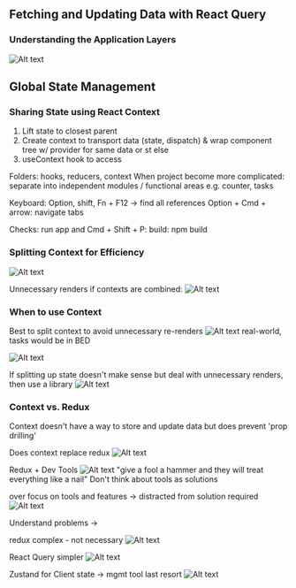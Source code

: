 ## Fetching and Updating Data with React Query

### Understanding the Application Layers

![Alt text](image.png)

## Global State Management

### Sharing State using React Context

1. Lift state to closest parent
2. Create context to transport data (state, dispatch) & wrap component tree w/ provider for same data or st else
3. useContext hook to access

Folders:
hooks, reducers, context
When project become more complicated: separate into independent modules / functional areas e.g. counter, tasks

Keyboard:
Option, shift, Fn + F12 -> find all references
Option + Cmd + arrow: navigate tabs

Checks:
run app
and Cmd + Shift + P: build: npm build

### Splitting Context for Efficiency

![Alt text](image-4.png)

Unnecessary renders if contexts are combined:
![Alt text](image-5.png)

### When to use Context

Best to split context to avoid unnecessary re-renders
![Alt text](image-3.png)
real-world, tasks would be in BED

![Alt text](image-1.png)

If splitting up state doesn't make sense but deal with unnecessary renders, then use a library
![Alt text](image-2.png)

### Context vs. Redux

Context doesn't have a way to store and update data but does prevent 'prop drilling'

Does context replace redux
![Alt text](image-6.png)

Redux + Dev Tools
![Alt text](image-7.png)
"give a fool a hammer and they will treat everything like a nail"
Don't think about tools as solutions

over focus on tools and features -> distracted from solution required
![Alt text](image-8.png)

Understand problems ->

redux complex - not necessary
![Alt text](image-9.png)

React Query simpler
![Alt text](image-10.png)

Zustand for Client state -> mgmt tool last resort
![Alt text](image-11.png)
